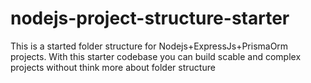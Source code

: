 # nodejs-project-structure-starter
This is a started folder structure for Nodejs+ExpressJs+PrismaOrm projects. With this starter codebase you can build scable and complex projects without think more about folder structure
